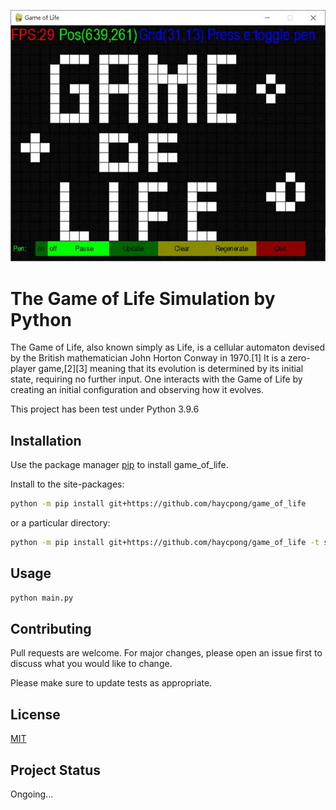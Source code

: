 ![game of life screenshot](https://github.com/haycpong/game_of_life/blob/main/game_of_life/images/screenshot.jpg?raw=true)
# The Game of Life Simulation by Python

The Game of Life, also known simply as Life, is a cellular automaton devised by the British mathematician John Horton Conway in 1970.[1] It is a zero-player game,[2][3] meaning that its evolution is determined by its initial state, requiring no further input. One interacts with the Game of Life by creating an initial configuration and observing how it evolves. 

This project has been test under Python 3.9.6

## Installation

Use the package manager [pip](https://pip.pypa.io/en/stable/) to install game_of_life.

Install to the site-packages:
```bash
python -m pip install git+https://github.com/haycpong/game_of_life
```
or a particular directory:
```bash
python -m pip install git+https://github.com/haycpong/game_of_life -t some_directory
```


## Usage

```python
python main.py

```

## Contributing
Pull requests are welcome. For major changes, please open an issue first to discuss what you would like to change.

Please make sure to update tests as appropriate.

## License
[MIT](https://choosealicense.com/licenses/mit/)

## Project Status
Ongoing...
